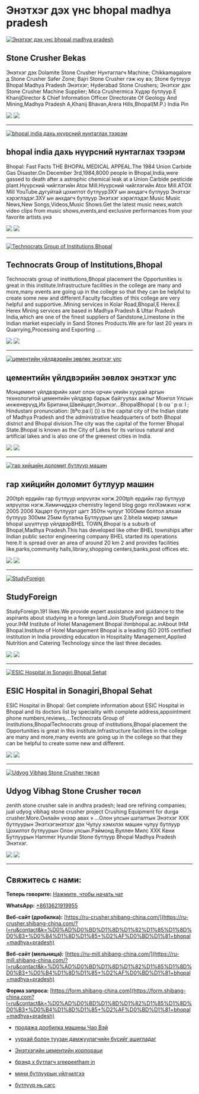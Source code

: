 # Энэтхэг дэх үнс bhopal madhya pradesh

<a href="https://swt.shibang-china.com/?l=ru&img&k=%D0%AD%D0%BD%D1%8D%D1%82%D1%85%D1%8D%D0%B3+%D0%B4%D1%8D%D1%85+%D2%AF%D0%BD%D1%81+bhopal+madhya+pradesh" target="_blank">![Энэтхэг дэх үнс bhopal madhya pradesh](http://static.shibang-china.com/all-800x300/1002.jpg)</a>

## Stone Crusher Bekas
Энэтхэг дэх Dolamite Stone Crusher Нунтаглагч Machine; Chikkamagalore д Stone Crusher Safer Zone; Bajri Stone Crusher гэж юу вэ; Stone бутлуур Bhopal Madhya Pradesh Энэтхэг; Hyderabad Stone Crushers; Энэтхэг дэх Stone Crusher Machine Supplier; Mica Crushermica Хүдэр бутлуур.E KhanijDirector &amp; Chief Information Officer Directorate Of Geology And Mining,Madhya Pradesh A,Khanij Bhavan,Arera Hills,Bhopal(M.P.) India Pin


<a href="https://whatsapp.shibangsoft.com/WhatsApp.php" target="_blank" title="WhatsApp">![](http://static.shibang-china.com/icon/whatsapp.png)</a> <a href="https://swt.shibang-china.com/?l=ru&icon&k=%D0%AD%D0%BD%D1%8D%D1%82%D1%85%D1%8D%D0%B3+%D0%B4%D1%8D%D1%85+%D2%AF%D0%BD%D1%81+bhopal+madhya+pradesh" target="_blank">![](http://static.shibang-china.com/icon/chat-ru.png)</a>

---

<a href="https://swt.shibang-china.com/?l=ru&img&k=%D0%AD%D0%BD%D1%8D%D1%82%D1%85%D1%8D%D0%B3+%D0%B4%D1%8D%D1%85+%D2%AF%D0%BD%D1%81+bhopal+madhya+pradesh" target="_blank">![bhopal india дахь нүүрсний нунтаглах тээрэм](http://static.shibang-china.com/all-800x300/648.jpg)</a>

## bhopal india дахь нүүрсний нунтаглах тээрэм
Bhopal: Fast Facts THE BHOPAL MEDICAL APPEAL.The 1984 Union Carbide Gas Disaster.On December 3rd,1984,8000 people in Bhopal,India,were gassed to death after a astrophic chemical leak at a Union Carbide pesticide plant.Нүүрсний чийглэгийн Atox Mill.Нүүрсний чийглэгийн Atox Mill.ATOX Mill YouTube.дугуйтай цохилтот бутлуурЗХУ ын анхдагч бутлуур Энэтхэг хэрэглэдэг.ЗХУ ын анхдагч бутлуур Энэтхэг хэрэглэдэг.Music Music News,New Songs,Videos,Music Shows.Get the latest music news,watch video clips from music shows,events,and exclusive performances from your favorite artists.үнэ


<a href="https://whatsapp.shibangsoft.com/WhatsApp.php" target="_blank" title="WhatsApp">![](http://static.shibang-china.com/icon/whatsapp.png)</a> <a href="https://swt.shibang-china.com/?l=ru&icon&k=%D0%AD%D0%BD%D1%8D%D1%82%D1%85%D1%8D%D0%B3+%D0%B4%D1%8D%D1%85+%D2%AF%D0%BD%D1%81+bhopal+madhya+pradesh" target="_blank">![](http://static.shibang-china.com/icon/chat-ru.png)</a>

---

<a href="https://swt.shibang-china.com/?l=ru&img&k=%D0%AD%D0%BD%D1%8D%D1%82%D1%85%D1%8D%D0%B3+%D0%B4%D1%8D%D1%85+%D2%AF%D0%BD%D1%81+bhopal+madhya+pradesh" target="_blank">![Technocrats Group of Institutions,Bhopal](http://static.shibang-china.com/all-800x300/1006.jpg)</a>

## Technocrats Group of Institutions,Bhopal
Technocrats group of institutions,Bhopal placement the Opportunities is great in this institute.Infrastructure facilities in the college are many and more,many events are going up in the college so that they can be helpful to create some new and different.Faculty faculties of this college are very helpful and supportive..Mining services in Kolar Road,Bhopal,E Herex.E Herex Mining services are based in Madhya Pradesh &amp; Uttar Pradesh India,which are one of the finest suppliers of Sandstone,Limestone in the Indian market especially in Sand Stones Products.We are for last 20 years in Quarrying,Processing and Exporting …


<a href="https://whatsapp.shibangsoft.com/WhatsApp.php" target="_blank" title="WhatsApp">![](http://static.shibang-china.com/icon/whatsapp.png)</a> <a href="https://swt.shibang-china.com/?l=ru&icon&k=%D0%AD%D0%BD%D1%8D%D1%82%D1%85%D1%8D%D0%B3+%D0%B4%D1%8D%D1%85+%D2%AF%D0%BD%D1%81+bhopal+madhya+pradesh" target="_blank">![](http://static.shibang-china.com/icon/chat-ru.png)</a>

---

<a href="https://swt.shibang-china.com/?l=ru&img&k=%D0%AD%D0%BD%D1%8D%D1%82%D1%85%D1%8D%D0%B3+%D0%B4%D1%8D%D1%85+%D2%AF%D0%BD%D1%81+bhopal+madhya+pradesh" target="_blank">![цементийн үйлдвэрийн зөвлөх энэтхэг улс](http://static.shibang-china.com/all-800x300/92.jpg)</a>

## цементийн үйлдвэрийн зөвлөх энэтхэг улс
Монцемент үйлдвэрийн хамт олон орчин үеийн хуурай аргын технологитой цементийн үйлдвэр барьж байгуулах ажлыг Монгол Улсын инженерүүд,Их Британи,Швейцарт,Энэтхэг…BhopalBhopal ( b oʊ ˈ p ɑː l ; Hindustani pronunciation: [bʱoːpaːl] ()) is the capital city of the Indian state of Madhya Pradesh and the administrative headquarters of both Bhopal district and Bhopal division.The city was the capital of the former Bhopal State.Bhopal is known as the City of Lakes for its various natural and artificial lakes and is also one of the greenest cities in India.


<a href="https://whatsapp.shibangsoft.com/WhatsApp.php" target="_blank" title="WhatsApp">![](http://static.shibang-china.com/icon/whatsapp.png)</a> <a href="https://swt.shibang-china.com/?l=ru&icon&k=%D0%AD%D0%BD%D1%8D%D1%82%D1%85%D1%8D%D0%B3+%D0%B4%D1%8D%D1%85+%D2%AF%D0%BD%D1%81+bhopal+madhya+pradesh" target="_blank">![](http://static.shibang-china.com/icon/chat-ru.png)</a>

---

<a href="https://swt.shibang-china.com/?l=ru&img&k=%D0%AD%D0%BD%D1%8D%D1%82%D1%85%D1%8D%D0%B3+%D0%B4%D1%8D%D1%85+%D2%AF%D0%BD%D1%81+bhopal+madhya+pradesh" target="_blank">![гар хийцийн доломит бутлуур машин](http://static.shibang-china.com/all-800x300/662.jpg)</a>

## гар хийцийн доломит бутлуур машин
200tph ердийн гар бутлуур илрүүлэх нэгж.200tph ердийн гар бутлуур илрүүлэх нэгж.Химичиддээ chemistry legend blog gogo mnХэмжих нэгж 2005 2006 Хацарт бутлуурт цагт 350тн чулууг 1000мм болтол алхам бутлуур 300мм 25мм бутална Бутлуурын цех 2.bhela мирир замын bhopal шүүлтүүр үйлдвэрBHEL TOWN,Bhopal is a suburb of Bhopal,Madhya Pradesh.This has developed like other BHEL townships after Indian public sector engineering company BHEL started its operations here.It is spread over an area of around 20 km 2 and provides facilities like,parks,community halls,library,shopping centers,banks,post offices etc.


<a href="https://whatsapp.shibangsoft.com/WhatsApp.php" target="_blank" title="WhatsApp">![](http://static.shibang-china.com/icon/whatsapp.png)</a> <a href="https://swt.shibang-china.com/?l=ru&icon&k=%D0%AD%D0%BD%D1%8D%D1%82%D1%85%D1%8D%D0%B3+%D0%B4%D1%8D%D1%85+%D2%AF%D0%BD%D1%81+bhopal+madhya+pradesh" target="_blank">![](http://static.shibang-china.com/icon/chat-ru.png)</a>

---

<a href="https://swt.shibang-china.com/?l=ru&img&k=%D0%AD%D0%BD%D1%8D%D1%82%D1%85%D1%8D%D0%B3+%D0%B4%D1%8D%D1%85+%D2%AF%D0%BD%D1%81+bhopal+madhya+pradesh" target="_blank">![StudyForeign](http://static.shibang-china.com/all-800x300/1242.jpg)</a>

## StudyForeign
StudyForeign.191 likes.We provide expert assistance and guidance to the aspirants about studying in a foreign land.Join StudyForeign and begin your.IHM Institute of Hotel Management Bhopal ihmbhopal.ac.inAbout IHM Bhopal.Institute of Hotel Management Bhopal is a leading ISO 2015 certified institution in India providing education in Hospitality Management,Applied Nutrition and Catering Technology since the last three decades.


<a href="https://whatsapp.shibangsoft.com/WhatsApp.php" target="_blank" title="WhatsApp">![](http://static.shibang-china.com/icon/whatsapp.png)</a> <a href="https://swt.shibang-china.com/?l=ru&icon&k=%D0%AD%D0%BD%D1%8D%D1%82%D1%85%D1%8D%D0%B3+%D0%B4%D1%8D%D1%85+%D2%AF%D0%BD%D1%81+bhopal+madhya+pradesh" target="_blank">![](http://static.shibang-china.com/icon/chat-ru.png)</a>

---

<a href="https://swt.shibang-china.com/?l=ru&img&k=%D0%AD%D0%BD%D1%8D%D1%82%D1%85%D1%8D%D0%B3+%D0%B4%D1%8D%D1%85+%D2%AF%D0%BD%D1%81+bhopal+madhya+pradesh" target="_blank">![ESIC Hospital in Sonagiri,Bhopal Sehat](http://static.shibang-china.com/all-800x300/328.jpg)</a>

## ESIC Hospital in Sonagiri,Bhopal Sehat
ESIC Hospital in Bhopal: Get complete information about ESIC Hospital in Bhopal and its doctors list by speciality with complete address,appointment phone numbers,reviews,…Technocrats Group of Institutions,BhopalTechnocrats group of institutions,Bhopal placement the Opportunities is great in this institute.Infrastructure facilities in the college are many and more,many events are going up in the college so that they can be helpful to create some new and different.


<a href="https://whatsapp.shibangsoft.com/WhatsApp.php" target="_blank" title="WhatsApp">![](http://static.shibang-china.com/icon/whatsapp.png)</a> <a href="https://swt.shibang-china.com/?l=ru&icon&k=%D0%AD%D0%BD%D1%8D%D1%82%D1%85%D1%8D%D0%B3+%D0%B4%D1%8D%D1%85+%D2%AF%D0%BD%D1%81+bhopal+madhya+pradesh" target="_blank">![](http://static.shibang-china.com/icon/chat-ru.png)</a>

---

<a href="https://swt.shibang-china.com/?l=ru&img&k=%D0%AD%D0%BD%D1%8D%D1%82%D1%85%D1%8D%D0%B3+%D0%B4%D1%8D%D1%85+%D2%AF%D0%BD%D1%81+bhopal+madhya+pradesh" target="_blank">![Udyog Vibhag Stone Crusher төсөл](http://static.shibang-china.com/all-800x300/1012.jpg)</a>

## Udyog Vibhag Stone Crusher төсөл
zenith stone crusher sale in andhra pradesh; lead ore refining companies; jual udyog vibhag stone crusher project Crushing Equipment for durga crusher.More.Онлайн үнээр авах &#187; …Олон улсын шаталтын Энэтхэг ХХК бутлуурын Энэтхэгэнэтхэг дэх Чулуу хэмхлэх машин чулуу бутлуур Цохилтот бутлуурын Олон улсын.Рэймонд Вуллен Милс ХХК Кени Бутлуурын Hammer Hyundai Stone бутлуур Bhopal Madhya Pradesh Энэтхэг.


<a href="https://whatsapp.shibangsoft.com/WhatsApp.php" target="_blank" title="WhatsApp">![](http://static.shibang-china.com/icon/whatsapp.png)</a> <a href="https://swt.shibang-china.com/?l=ru&icon&k=%D0%AD%D0%BD%D1%8D%D1%82%D1%85%D1%8D%D0%B3+%D0%B4%D1%8D%D1%85+%D2%AF%D0%BD%D1%81+bhopal+madhya+pradesh" target="_blank">![](http://static.shibang-china.com/icon/chat-ru.png)</a>

---
## Свяжитесь с нами:

**Теперь говорите:** [Нажмите, чтобы начать чат](https://swt.shibang-china.com?l=ru&contact&k=%D0%AD%D0%BD%D1%8D%D1%82%D1%85%D1%8D%D0%B3+%D0%B4%D1%8D%D1%85+%D2%AF%D0%BD%D1%81+bhopal+madhya+pradesh)

**WhatsApp:**  [+8613621919955](https://whatsapp.shibangsoft.com/WhatsApp.php)

**Веб-сайт (дробилка):** [https://ru-crusher.shibang-china.com/](https://ru-crusher.shibang-china.com/?l=ru&contact&k=%D0%AD%D0%BD%D1%8D%D1%82%D1%85%D1%8D%D0%B3+%D0%B4%D1%8D%D1%85+%D2%AF%D0%BD%D1%81+bhopal+madhya+pradesh)

**Веб-сайт (мельница):** [https://ru-mill.shibang-china.com/](https://ru-mill.shibang-china.com/?l=ru&contact&k=%D0%AD%D0%BD%D1%8D%D1%82%D1%85%D1%8D%D0%B3+%D0%B4%D1%8D%D1%85+%D2%AF%D0%BD%D1%81+bhopal+madhya+pradesh)

**Форма запроса:** [https://form.shibang-china.com](https://form.shibang-china.com?l=ru&contact&k=%D0%AD%D0%BD%D1%8D%D1%82%D1%85%D1%8D%D0%B3+%D0%B4%D1%8D%D1%85+%D2%AF%D0%BD%D1%81+bhopal+madhya+pradesh)

* [продажа дробилка машины Чао Вэй](../126/%D0%BF%D1%80%D0%BE%D0%B4%D0%B0%D0%B6%D0%B0%20%D0%B4%D1%80%D0%BE%D0%B1%D0%B8%D0%BB%D0%BA%D0%B0%20%D0%BC%D0%B0%D1%88%D0%B8%D0%BD%D1%8B%20%D0%A7%D0%B0%D0%BE%20%D0%92%D1%8D%D0%B9.md)

* [уурхай болон туузан дамжуулагчийн бүсийг ашигладаг](../128/%D1%83%D1%83%D1%80%D1%85%D0%B0%D0%B9%20%D0%B1%D0%BE%D0%BB%D0%BE%D0%BD%20%D1%82%D1%83%D1%83%D0%B7%D0%B0%D0%BD%20%D0%B4%D0%B0%D0%BC%D0%B6%D1%83%D1%83%D0%BB%D0%B0%D0%B3%D1%87%D0%B8%D0%B9%D0%BD%20%D0%B1%D2%AF%D1%81%D0%B8%D0%B9%D0%B3%20%D0%B0%D1%88%D0%B8%D0%B3%D0%BB%D0%B0%D0%B4%D0%B0%D0%B3.md)

* [Энэтхэгийн цементийн корпораци](../127/%D0%AD%D0%BD%D1%8D%D1%82%D1%85%D1%8D%D0%B3%D0%B8%D0%B9%D0%BD%20%D1%86%D0%B5%D0%BC%D0%B5%D0%BD%D1%82%D0%B8%D0%B9%D0%BD%20%D0%BA%D0%BE%D1%80%D0%BF%D0%BE%D1%80%D0%B0%D1%86%D0%B8.md)

* [брэнд x бутлагч sreepeetham in](../127/%D0%B1%D1%80%D1%8D%D0%BD%D0%B4%20x%20%D0%B1%D1%83%D1%82%D0%BB%D0%B0%D0%B3%D1%87%20sreepeetham%20in.md)

* [мини бутлуурын үйлчилгээ](../130/%D0%BC%D0%B8%D0%BD%D0%B8%20%D0%B1%D1%83%D1%82%D0%BB%D1%83%D1%83%D1%80%D1%8B%D0%BD%20%D2%AF%D0%B9%D0%BB%D1%87%D0%B8%D0%BB%D0%B3%D1%8D%D1%8D.md)

* [бутлуур нь сагс](../127/%D0%B1%D1%83%D1%82%D0%BB%D1%83%D1%83%D1%80%20%D0%BD%D1%8C%20%D1%81%D0%B0%D0%B3%D1%81.md)